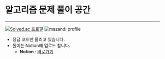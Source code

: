# 알고리즘 문제 풀이 공간
---
[![Solved.ac
프로필](http://mazassumnida.wtf/api/v2/generate_badge?boj=devstar1223)](https://solved.ac/devstar1223)
![mazandi profile](http://mazandi.herokuapp.com/api?handle=devstar1223&theme=cold)
- 정답 코드만 올리고 있습니다.
- 풀이는 Notion에 업로드 합니다.
  - **Notion** : <a href="https://kangsan-dev.notion.site/4996ce57e38d444ba7b4483efc9ceeb5?v=bb42228fce1a43058b5b82e00727e231&pvs=4" target="_blank">바로가기</a>
